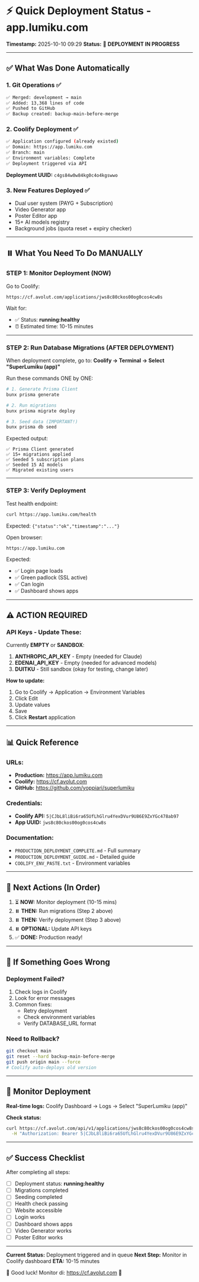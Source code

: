 # ⚡ Quick Deployment Status - app.lumiku.com

**Timestamp:** 2025-10-10 09:29
**Status:** 🚀 **DEPLOYMENT IN PROGRESS**

---

## ✅ What Was Done Automatically

### 1. Git Operations ✅
```bash
✅ Merged: development → main
✅ Added: 13,368 lines of code
✅ Pushed to GitHub
✅ Backup created: backup-main-before-merge
```

### 2. Coolify Deployment ✅
```bash
✅ Application configured (already existed)
✅ Domain: https://app.lumiku.com
✅ Branch: main
✅ Environment variables: Complete
✅ Deployment triggered via API
```

**Deployment UUID:** `c4gs84w0w84kg0c4o4kgswwo`

### 3. New Features Deployed ✅
- Dual user system (PAYG + Subscription)
- Video Generator app
- Poster Editor app
- 15+ AI models registry
- Background jobs (quota reset + expiry checker)

---

## ⏸️ What You Need To Do MANUALLY

### **STEP 1: Monitor Deployment (NOW)**

Go to Coolify:
```
https://cf.avolut.com/applications/jws8c80ckos00og0cos4cw8s
```

Wait for:
- ✅ Status: **running:healthy**
- ⏰ Estimated time: 10-15 minutes

---

### **STEP 2: Run Database Migrations (AFTER DEPLOYMENT)**

When deployment complete, go to:
**Coolify → Terminal → Select "SuperLumiku (app)"**

Run these commands ONE by ONE:

```bash
# 1. Generate Prisma Client
bunx prisma generate

# 2. Run migrations
bunx prisma migrate deploy

# 3. Seed data (IMPORTANT!)
bunx prisma db seed
```

Expected output:
```
✅ Prisma Client generated
✅ 15+ migrations applied
✅ Seeded 5 subscription plans
✅ Seeded 15 AI models
✅ Migrated existing users
```

---

### **STEP 3: Verify Deployment**

Test health endpoint:
```bash
curl https://app.lumiku.com/health
```

Expected: `{"status":"ok","timestamp":"..."}`

Open browser:
```
https://app.lumiku.com
```

Expected:
- ✅ Login page loads
- ✅ Green padlock (SSL active)
- ✅ Can login
- ✅ Dashboard shows apps

---

## ⚠️ ACTION REQUIRED

### **API Keys - Update These:**

Currently **EMPTY** or **SANDBOX**:

1. **ANTHROPIC_API_KEY** - Empty (needed for Claude)
2. **EDENAI_API_KEY** - Empty (needed for advanced models)
3. **DUITKU** - Still sandbox (okay for testing, change later)

**How to update:**
1. Go to Coolify → Application → Environment Variables
2. Click Edit
3. Update values
4. Save
5. Click **Restart** application

---

## 📊 Quick Reference

### **URLs:**
- **Production:** https://app.lumiku.com
- **Coolify:** https://cf.avolut.com
- **GitHub:** https://github.com/yoppiari/superlumiku

### **Credentials:**
- **Coolify API:** `5|CJbL8liBi6ra65UfLhGlru4YexDVur9U86E9ZxYGc478ab97`
- **App UUID:** `jws8c80ckos00og0cos4cw8s`

### **Documentation:**
- `PRODUCTION_DEPLOYMENT_COMPLETE.md` - Full summary
- `PRODUCTION_DEPLOYMENT_GUIDE.md` - Detailed guide
- `COOLIFY_ENV_PASTE.txt` - Environment variables

---

## 🎯 Next Actions (In Order)

1. ⏳ **NOW:** Monitor deployment (10-15 mins)
2. ⏸️ **THEN:** Run migrations (Step 2 above)
3. ⏸️ **THEN:** Verify deployment (Step 3 above)
4. ⏸️ **OPTIONAL:** Update API keys
5. ✅ **DONE:** Production ready!

---

## 🚨 If Something Goes Wrong

### Deployment Failed?
1. Check logs in Coolify
2. Look for error messages
3. Common fixes:
   - Retry deployment
   - Check environment variables
   - Verify DATABASE_URL format

### Need to Rollback?
```bash
git checkout main
git reset --hard backup-main-before-merge
git push origin main --force
# Coolify auto-deploys old version
```

---

## 📱 Monitor Deployment

**Real-time logs:**
Coolify Dashboard → Logs → Select "SuperLumiku (app)"

**Check status:**
```bash
curl https://cf.avolut.com/api/v1/applications/jws8c80ckos00og0cos4cw8s \
  -H "Authorization: Bearer 5|CJbL8liBi6ra65UfLhGlru4YexDVur9U86E9ZxYGc478ab97"
```

---

## ✅ Success Checklist

After completing all steps:

- [ ] Deployment status: **running:healthy**
- [ ] Migrations completed
- [ ] Seeding completed
- [ ] Health check passing
- [ ] Website accessible
- [ ] Login works
- [ ] Dashboard shows apps
- [ ] Video Generator works
- [ ] Poster Editor works

---

**Current Status:** Deployment triggered and in queue
**Next Step:** Monitor in Coolify dashboard
**ETA:** 10-15 minutes

🎊 Good luck! Monitor di: https://cf.avolut.com 🎊
